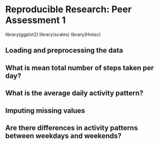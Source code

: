 # Reproducible Research: Peer Assessment 1
library(ggplot2)
library(scales)
library(Hmisc)

## Loading and preprocessing the data



## What is mean total number of steps taken per day?



## What is the average daily activity pattern?



## Imputing missing values



## Are there differences in activity patterns between weekdays and weekends?
